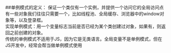 ##单例模式的定义： 保证一个类仅有一个实例，并提供一个访问它的全局访问点
有一些对象我们往往只需要一个，比如线程池、全局缓存、浏览器中的window对象等，以及登录框。   
实现单例模式：用一个变量标志当前是否已经为某个类创建过对象，如果有，则返回之前创建的对象。   
传统的单例模式不适用于JS，因为它是无类语言。全局变量不是单例模式，但在JS开发中，经常会帮当做单例模式使用   

